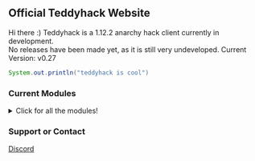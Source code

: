 ## Official Teddyhack Website

Hi there :) Teddyhack is a 1.12.2 anarchy hack client currently in development. <br>
No releases have been made yet, as it is still very undeveloped.
Current Version: v0.27

```java
System.out.println("teddyhack is cool")
```

### Current Modules
<details>
  <summary>Click for all the modules!</summary>
- AutoArmor <br>
- AutoTotem <br>
- BowSpam <br>
- KillAura <br>
- ServerBackdoor <br>
- FullBright <br>
- AutoSuicide <br>
- NoFall <br>
- ChatNotifier <br>
- ChatSuffix <br>
- Watermark <br>
- ArrayList <br>
- ChatFont <br>
- ClickGUI <br>
- Coords <br>
- TabGUI <br>
- Hud <br>
- Sprint <br>
- Step <br>
- Fly <br>
</details>  

### Support or Contact

[Discord](https://discord.gg/X2BmAqW8ry)
